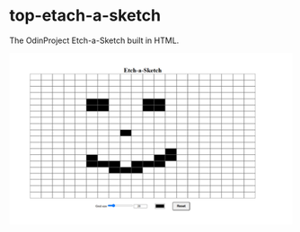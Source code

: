 # top-etach-a-sketch

The OdinProject Etch-a-Sketch built in HTML.

![alt text](./screenshot/Screenshot1.png)
